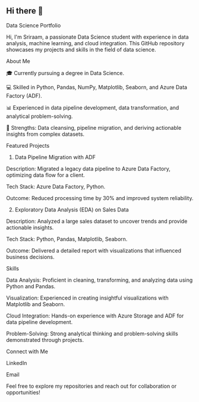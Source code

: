 ## Hi there 👋

Data Science Portfolio

Hi, I'm  Sriraam, a passionate Data Science student with experience in data analysis, machine learning, and cloud integration. This GitHub repository showcases my projects and skills in the field of data science.

About Me





🎓 Currently pursuing a degree in Data Science.



💻 Skilled in Python, Pandas, NumPy, Matplotlib, Seaborn, and Azure Data Factory (ADF).



📊 Experienced in data pipeline development, data transformation, and analytical problem-solving.



🌟 Strengths: Data cleansing, pipeline migration, and deriving actionable insights from complex datasets.

Featured Projects

1. Data Pipeline Migration with ADF





Description: Migrated a legacy data pipeline to Azure Data Factory, optimizing data flow for a client.



Tech Stack: Azure Data Factory, Python.



Outcome: Reduced processing time by 30% and improved system reliability.

2. Exploratory Data Analysis (EDA) on Sales Data





Description: Analyzed a large sales dataset to uncover trends and provide actionable insights.



Tech Stack: Python, Pandas, Matplotlib, Seaborn.



Outcome: Delivered a detailed report with visualizations that influenced business decisions.

Skills





Data Analysis: Proficient in cleaning, transforming, and analyzing data using Python and Pandas.



Visualization: Experienced in creating insightful visualizations with Matplotlib and Seaborn.



Cloud Integration: Hands-on experience with Azure Storage and ADF for data pipeline development.



Problem-Solving: Strong analytical thinking and problem-solving skills demonstrated through projects.

Connect with Me





LinkedIn



Email

Feel free to explore my repositories and reach out for collaboration or opportunities!

